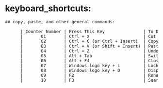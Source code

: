 # keyboard_shortcuts: 

<pre>
## copy, paste, and other general commands: 

      | Counter Number | Press This Key               | To Do This |
      |       01       | Ctrl + X                     | Cut the selected item. |
      |       02       | Ctrl + C (or Ctrl + Insert)  | Copy the selected item. |
      |       03       | Ctrl + V (or Shift + Insert) | Paste the selected item. |
      |       04       | Ctrl + Z                     | Undo an action. |
      |       05       | Alt + Tab                    | Switch between open apps. |
      |       06       | Alt + F4                     | Close the active item, or exit the active app. |
      |       07       | Windows logo key + L         | Lock your PC. |
      |       08       | Windows logo key + D         | Display and hide the desktop. |
      |       09       | F2                           | Rename the selected item. |
      |       10       | F3                           | Search for a file or folder in File Explorer. |
      
</pre>
